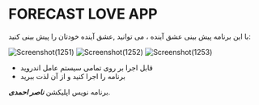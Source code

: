 <h1> FORECAST LOVE APP </h1>

<p>با این برنامه پیش بینی عشق آینده ، می توانید ,عشق آینده خودتان را پیش بینی کنید:</p>

![Screenshot(1251)](https://user-images.githubusercontent.com/125409221/229806687-f90f0dca-7477-49c9-9f4e-63ad069f8160.png) ![Screenshot(1252)](https://user-images.githubusercontent.com/125409221/229806690-21643a7c-0bff-4d85-b3fe-8feb5a14fe07.jpg) ![Screenshot(1253)](https://user-images.githubusercontent.com/125409221/229806702-4a7c4ecf-9aec-4b3e-83c2-148761012ace.jpg)
<ul>
  <li>
    قابل اجرا بر روی تمامی سیستم عامل اندروید
</li>
  <li>
    برنامه را اجرا کنید و از  آن لذت ببرید
  </li>
</ul>
برنامه نویس اپلیکشن <em><strong>ناصر احمدی</strong></em>.

